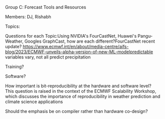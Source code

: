 Group C: Forecast Tools and Resources

Members: DJ, Rishabh

Topics:



Questions for each Topic:Using NVIDIA's FourCastNet, Huawei's Pangu-Weather, Googles GraphCast, how are each different?FourCastNet recent update?
https://www.ecmwf.int/en/about/media-centre/aifs-blog/2023/ECMWF-unveils-alpha-version-of-new-ML-modelpredictable variables vary, not all predict precipitation


Training?


Software?

How important is bit-reproducibility at the hardware and software level? This question is raised in the context of the ECMWF Scalability Workshop, which discusses the importance of reproducibility in weather prediction and climate science applications

Should the emphasis be on compiler rather than hardware co-design?
